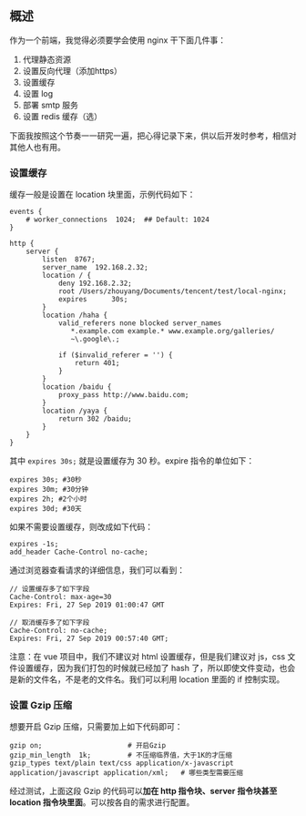 ## 概述

作为一个前端，我觉得必须要学会使用 nginx 干下面几件事：

1. 代理静态资源
2. 设置反向代理（添加https）
3. 设置缓存
4. 设置 log
5. 部署 smtp 服务
6. 设置 redis 缓存（选）

下面我按照这个节奏一一研究一遍，把心得记录下来，供以后开发时参考，相信对其他人也有用。

### 设置缓存

缓存一般是设置在 location 块里面，示例代码如下：

```
events {
    # worker_connections  1024;  ## Default: 1024
}

http {
    server {
        listen  8767;
        server_name  192.168.2.32;
        location / {
            deny 192.168.2.32;
            root /Users/zhouyang/Documents/tencent/test/local-nginx;
            expires      30s;
        }
        location /haha {
            valid_referers none blocked server_names
               *.example.com example.* www.example.org/galleries/
               ~\.google\.;

            if ($invalid_referer = '') {
                return 401;
            }
        }
        location /baidu {
            proxy_pass http://www.baidu.com;
        }
        location /yaya {
            return 302 /baidu;
        }
    }
}
```

其中 ```expires 30s;``` 就是设置缓存为 30 秒。expire 指令的单位如下：

```
expires 30s; #30秒
expires 30m; #30分钟
expires 2h; #2个小时
expires 30d; #30天
```

如果不需要设置缓存，则改成如下代码：

```
expires -1s;
add_header Cache-Control no-cache;
```

通过浏览器查看请求的详细信息，我们可以看到：

```
// 设置缓存多了如下字段
Cache-Control: max-age=30
Expires: Fri, 27 Sep 2019 01:00:47 GMT

// 取消缓存多了如下字段
Cache-Control: no-cache;
Expires: Fri, 27 Sep 2019 00:57:40 GMT;
```

注意：在 vue 项目中，我们不建议对 html 设置缓存，但是我们建议对 js，css 文件设置缓存，因为我们打包的时候就已经加了 hash 了，所以即使文件变动，也会是新的文件名，不是老的文件名。我们可以利用 location 里面的 if 控制实现。

### 设置 Gzip 压缩

想要开启 Gzip 压缩，只需要加上如下代码即可：

```
gzip on;                     # 开启Gzip
gzip_min_length  1k;         # 不压缩临界值，大于1K的才压缩
gzip_types text/plain text/css application/x-javascript application/javascript application/xml;   # 哪些类型需要压缩
```

经过测试，上面这段 Gzip 的代码可以**加在 http 指令块、server 指令块甚至 location 指令块里面**。可以按各自的需求进行配置。




